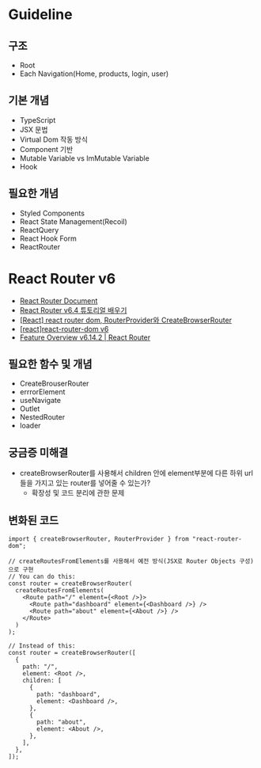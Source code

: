 # Guideline

## 구조

- Root
- Each Navigation(Home, products, login, user)

## 기본 개념

- TypeScript
- JSX 문법
- Virtual Dom 작동 방식
- Component 기반
- Mutable Variable vs ImMutable Variable
- Hook

## 필요한 개념

- Styled Components
- React State Management(Recoil)
- ReactQuery
- React Hook Form
- ReactRouter

# React Router v6

- [React Router Document](https://reactrouter.com/en/main/routers/create-browser-router)
- [React Router v6.4 튜토리얼 배우기](https://lucky516.tistory.com/217)
- [[React] react router dom, RouterProvider와 CreateBrowserRouter](https://velog.io/@koyk0408/React-react-router-dom-RouterProvider%EC%99%80-CreateBrowserRouter)
- [[react]react-router-dom v6](https://velog.io/@onnuri/reactreact-router-dom-v6)
- [Feature Overview v6.14.2 | React Router](https://reactrouter.com/en/main/start/overview)

## 필요한 함수 및 개념

- CreateBrouserRouter
- errrorElement
- useNavigate
- Outlet
- NestedRouter
- loader

## 궁금증 미해결

- createBrowserRouter를 사용해서 children 안에 element부분에 다른 하위 url들을 가지고 있는 router를 넣어줄 수 있는가?
  - 확장성 및 코드 분리에 관한 문제

## 변화된 코드

```tsx
import { createBrowserRouter, RouterProvider } from "react-router-dom";

// createRoutesFromElements를 사용해서 예전 방식(JSX로 Router Objects 구성)으로 구현
// You can do this:
const router = createBrowserRouter(
  createRoutesFromElements(
    <Route path="/" element={<Root />}>
      <Route path="dashboard" element={<Dashboard />} />
      <Route path="about" element={<About />} />
    </Route>
  )
);

// Instead of this:
const router = createBrowserRouter([
  {
    path: "/",
    element: <Root />,
    children: [
      {
        path: "dashboard",
        element: <Dashboard />,
      },
      {
        path: "about",
        element: <About />,
      },
    ],
  },
]);
```
